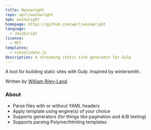 ```yaml
---
title: Wainwright
repo: wprl/wainwright
npm: wainwright
homepage: https://github.com/wprl/wainwright
language:
  - JavaScript
license:
  - MIT
templates:
  - Consolidate.js
description: A streaming static site generator for Gulp
---
```


A tool for building static sites with Gulp. Inspired by wintersmith.

Written by [William Riley-Land](http://kun.io/wprl).

### About

 * Parse files with or without YAML headers
 * Apply template using engine(s) of your choice
 * Supports generators (for things like pagination and A/B testing)
 * Supports parsing Polymer/htmling templates
